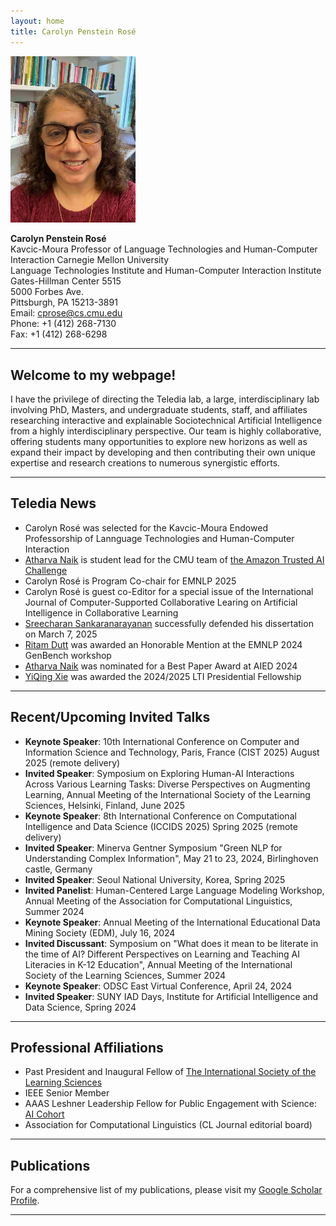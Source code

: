 ```yaml
---
layout: home
title: Carolyn Penstein Rosé
---
```



<img src="./Carolyn.jpg" alt="Carolyn Penstein Rosé" width="200">

**Carolyn Penstein Rosé**  
Kavcic-Moura Professor of Language Technologies and Human-Computer Interaction 
Carnegie Mellon University  
Language Technologies Institute and Human-Computer Interaction Institute  
Gates-Hillman Center 5515  
5000 Forbes Ave.  
Pittsburgh, PA 15213-3891  
Email: [cprose@cs.cmu.edu](mailto:cprose@cs.cmu.edu)  
Phone: +1 (412) 268-7130  
Fax: +1 (412) 268-6298  

---

## Welcome to my webpage!

I have the privilege of directing the Teledia lab, a large, interdisciplinary lab involving PhD, Masters, and undergraduate students, staff, and affiliates researching interactive and explainable Sociotechnical Artificial Intelligence from a highly interdisciplinary perspective. Our team is highly collaborative, offering students many opportunities to explore new horizons as well as expand their impact by developing and then contributing their own unique expertise and research creations to numerous synergistic efforts.

---

## Teledia News

- Carolyn Rosé was selected for the Kavcic-Moura Endowed Professorship of Lannguage Technologies and Human-Computer Interaction
- [Atharva Naik](https://atharva-naik.github.io/) is student lead for the CMU team of [the Amazon Trusted AI Challenge](https://www.amazon.science/amazon-nova-ai-challenge-accelerating-the-field-of-generative-ai)
- Carolyn Rosé is Program Co-chair for EMNLP 2025
- Carolyn Rosé is guest co-Editor for a special issue of the International Journal of Computer-Supported Collaborative Learing on Artificial Intelligence in Collaborative Learning
- [Sreecharan Sankaranarayanan](https://www.linkedin.com/in/sreecharansankaranarayanan/) successfully defended his dissertation on March 7, 2025
- [Ritam Dutt](https://shorit.github.io/) was awarded an Honorable Mention at the EMNLP 2024 GenBench workshop
- [Atharva Naik](https://atharva-naik.github.io/) was nominated for a Best Paper Award at AIED 2024
- [YiQing Xie](https://yiqingxyq.github.io/) was awarded the 2024/2025 LTI Presidential Fellowship

---

## Recent/Upcoming Invited Talks
 
- **Keynote Speaker**: 10th International Conference on Computer and Information Science and Technology, Paris, France (CIST 2025) August 2025 (remote delivery)
- **Invited Speaker**: Symposium on Exploring Human-AI Interactions Across Various Learning Tasks: Diverse Perspectives on Augmenting Learning, Annual Meeting of the International Society of the Learning Sciences, Helsinki, Finland, June 2025
- **Keynote Speaker**: 8th  International Conference on Computational Intelligence and Data Science (ICCIDS 2025) Spring 2025 (remote delivery)
- **Invited Speaker**: Minerva Gentner Symposium "Green NLP for Understanding Complex Information", May 21 to 23, 2024, Birlinghoven castle, Germany
- **Invited Speaker**: Seoul National University, Korea, Spring 2025
- **Invited Panelist**: Human-Centered Large Language Modeling Workshop, Annual Meeting of the Association for Computational Linguistics, Summer 2024
- **Keynote Speaker**: Annual Meeting of the International Educational Data Mining Society (EDM), July 16, 2024
- **Invited Discussant**: Symposium on "What does it mean to be literate in the time of AI? Different Perspectives on Learning and Teaching AI Literacies in K-12 Education", Annual Meeting of the International Society of the Learning Sciences, Summer 2024
- **Keynote Speaker**: ODSC East Virtual Conference, April 24, 2024
- **Invited Speaker**: SUNY IAD Days, Institute for Artificial Intelligence and Data Science, Spring 2024


---

## Professional Affiliations

- Past President and Inaugural Fellow of [The International Society of the Learning Sciences](https://www.isls.org/) 
- IEEE Senior Member
- AAAS Leshner Leadership Fellow for Public Engagement with Science: [AI Cohort](https://www.aaas.org/programs/leshner-institute)
- Association for Computational Linguistics (CL Journal editorial board)

---

## Publications

For a comprehensive list of my publications, please visit my [Google Scholar Profile](https://scholar.google.com/citations?user=BMydCgcAAAAJ).

---
